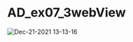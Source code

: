 # AD_ex07_3webView

![Dec-21-2021 13-13-16](https://user-images.githubusercontent.com/88240177/146870205-87a261f1-4aa1-4a1f-adc4-8ee2c25d6b4a.gif)
